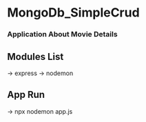 # MongoDb_SimpleCrud

### Application About Movie Details

## Modules List 
-> express
-> nodemon
## App Run
-> npx nodemon app.js
